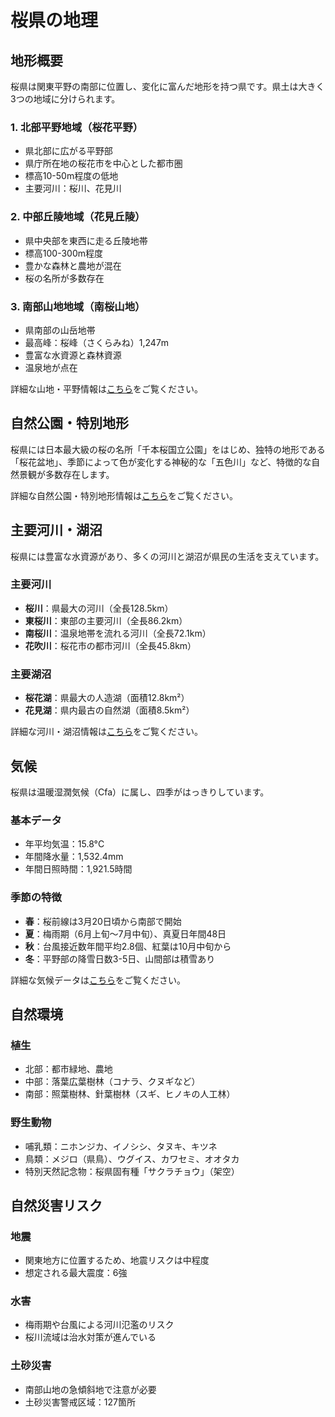 # 桜県の地理

## 地形概要

桜県は関東平野の南部に位置し、変化に富んだ地形を持つ県です。県土は大きく3つの地域に分けられます。

### 1. 北部平野地域（桜花平野）
- 県北部に広がる平野部
- 県庁所在地の桜花市を中心とした都市圏
- 標高10-50m程度の低地
- 主要河川：桜川、花見川

### 2. 中部丘陵地域（花見丘陵）
- 県中央部を東西に走る丘陵地帯
- 標高100-300m程度
- 豊かな森林と農地が混在
- 桜の名所が多数存在

### 3. 南部山地地域（南桜山地）
- 県南部の山岳地帯
- 最高峰：桜峰（さくらみね）1,247m
- 豊富な水資源と森林資源
- 温泉地が点在

詳細な山地・平野情報は[こちら](./mountains-and-plains.md)をご覧ください。

## 自然公園・特別地形

桜県には日本最大級の桜の名所「千本桜国立公園」をはじめ、独特の地形である「桜花盆地」、季節によって色が変化する神秘的な「五色川」など、特徴的な自然景観が多数存在します。

詳細な自然公園・特別地形情報は[こちら](./natural-parks.md)をご覧ください。

## 主要河川・湖沼

桜県には豊富な水資源があり、多くの河川と湖沼が県民の生活を支えています。

### 主要河川
- **桜川**：県最大の河川（全長128.5km）
- **東桜川**：東部の主要河川（全長86.2km）
- **南桜川**：温泉地帯を流れる河川（全長72.1km）
- **花吹川**：桜花市の都市河川（全長45.8km）

### 主要湖沼
- **桜花湖**：県最大の人造湖（面積12.8km²）
- **花見湖**：県内最古の自然湖（面積8.5km²）

詳細な河川・湖沼情報は[こちら](./rivers-and-lakes.md)をご覧ください。

## 気候

桜県は温暖湿潤気候（Cfa）に属し、四季がはっきりしています。

### 基本データ
- 年平均気温：15.8°C
- 年間降水量：1,532.4mm
- 年間日照時間：1,921.5時間

### 季節の特徴
- **春**：桜前線は3月20日頃から南部で開始
- **夏**：梅雨期（6月上旬～7月中旬）、真夏日年間48日
- **秋**：台風接近数年間平均2.8個、紅葉は10月中旬から
- **冬**：平野部の降雪日数3-5日、山間部は積雪あり

詳細な気候データは[こちら](./climate.md)をご覧ください。

## 自然環境

### 植生
- 北部：都市緑地、農地
- 中部：落葉広葉樹林（コナラ、クヌギなど）
- 南部：照葉樹林、針葉樹林（スギ、ヒノキの人工林）

### 野生動物
- 哺乳類：ニホンジカ、イノシシ、タヌキ、キツネ
- 鳥類：メジロ（県鳥）、ウグイス、カワセミ、オオタカ
- 特別天然記念物：桜県固有種「サクラチョウ」（架空）

## 自然災害リスク

### 地震
- 関東地方に位置するため、地震リスクは中程度
- 想定される最大震度：6強

### 水害
- 梅雨期や台風による河川氾濫のリスク
- 桜川流域は治水対策が進んでいる

### 土砂災害
- 南部山地の急傾斜地で注意が必要
- 土砂災害警戒区域：127箇所